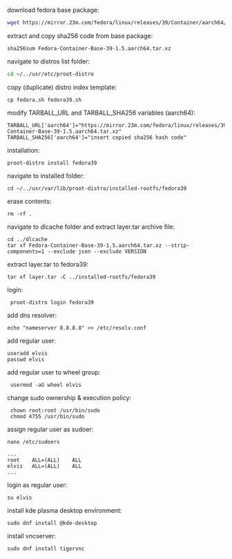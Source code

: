 download fedora base package:
```bash
wget https://mirror.23m.com/fedora/linux/releases/39/Container/aarch64/images/Fedora-Container-Base-39-1.5.aarch64.tar.xz
```
extract and copy sha256 code from base package:
```
sha256sum Fedora-Container-Base-39-1.5.aarch64.tar.xz
```
navigate to distros list folder:
```bash
cd ~/../usr/etc/proot-distro
```
copy (duplicate) distro index template:
```
cp fedora.sh fedora39.sh
```
modify TARBALL_URL and TARBALL_SHA256 variables (aarch64):
```
TARBALL_URL['aarch64']="https://mirror.23m.com/fedora/linux/releases/39/Container/aarch64/images/Fedora-Container-Base-39-1.5.aarch64.tar.xz"
TARBALL_SHA256['aarch64']="insert copied sha256 hash code"
```
installation:
```
proot-distro install fedora39
```
navigate to installed folder:
```
cd ~/../usr/var/lib/proot-distro/installed-rootfs/fedora39
```
erase contents:
```
rm -rf .
```
navigate to dlcache folder and extract layer.tar archive file:
```
cd ../dlcache
tar xf Fedora-Container-Base-39-1.5.aarch64.tar.xz --strip-components=1 --exclude json --exclude VERSION
```
extract layer.tar to fedora39:
```
tar xf layer.tar -C ../installed-rootfs/fedora39
```
 login:
```
 proot-distro login fedora39
```
add dns resolver:
```
echo "nameserver 8.8.8.8" >> /etc/resolv.conf
```
add regular user:
```
useradd elvis
passwd elvis
```
 add regular user to wheel group:
```
 usermod -aG wheel elvis
```
 change sudo ownership & execution policy:
```
 chown root:root /usr/bin/sudo
 chmod 4755 /usr/bin/sudo
```
assign regular user as sudoer:
```
nano /etc/sudoers
```
```
...
root    ALL=(ALL)    ALL
elvis   ALL=(ALL)    ALL
...
```
login as regular user:
```
su elvis
```
install kde plasma desktop environment:
```
sudo dnf install @kde-desktop
```
install vncserver:
```
sudo dnf install tigervnc
```
